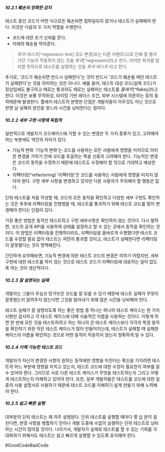 ##### 10.2.1 훼손의 정확한 감지
테스트 중인 코드가 어떤 식으로든 훼손되면 컴파일되지 않거나 테스트가 실패해야 한다. 이것은 다음의 두 가지 역할을 수행한다.
- 코드에 대한 초기 신뢰를 준다.
- 미래의 훼손을 막아준다.

> *회귀 테스트*[^regression test]
> 코드 변경(또는 다른 이벤트)으로 인해 잘 돌아가던 기능이 작동하지 않는 것을 *회귀*[^regression]라고 한다. 이러한 회귀를 탐지할 목적으로 테스트를 실행하는 것을 *회귀 테스트* 라고 한다.

추가로, '코드가 훼손되면 반드시 실패한다'는 것이 반드시 '코드가 훼손될 때만 테스트가 실패한다'는 것을 의미하는 것은 아니다. 예를 들어, 테스트 대상 코드(실제 코드)가 정상임에도 불구하고 때로는 통과하도 때로는 실패하는 테스트를 *플래키*[^flakey]라고 한다. 이것은 보통 무작위성, 타이밍 기반 레이스 조건, 외부 시스템에 의존하는 등의 동작때문에 발생한다. 플래키 테스트의 분명한 단점은 개발자들이 아무것도 아닌 것으로 판명 날 실패의 원인을 찾느라 시간을 낭비한다는 점이다. 
##### 10.2.2 세부 구현 사항에 독립적
일반적으로 개발자가 코드베이스에 가할 수 있는 변경은 두 가지 종류가 있고, 고려해야 하는 부분에도 약간의 차이가 있다.
- 기능적 변화
	'기능적 변화'는 코드를 사용하는 모든 사람에게 영향을 미치므로 이러한 변경을 가하기 전에 코드를 호출하는 쪽을 신중히 고려해야 한다. 기능적인 변경은 코드의 동작을 수정하기 때문에 테스트도 수정해야 할 것으로 기대하고 예상한다.
- 리팩터링[^refactoring]
	'리팩터링'은 코드를 사용하는 사람에게 영향을 미치지 않아야 한다. 구현 세부 사항을 변경하고 있지만 다른 사용자가 주의해야 할 행동은 없다.

단위 테스트를 처음 작성할 때, 코드의 모든 동작을 확인하고 다양한 세부 구현도 확인하는 것은 추후에 리팩터링을 진행했을 때, 테스트를 통과하기 위해 테스트 코드를 많이 변경해야 한다는 단점이 있다. 

가장 좋은 방법은 동작만 테스트하고 구현 세부사항은 확인하지 않는 것이다. 다시 말하면, 코드의 공개 API를 사용하여 상태를 설정하고 할 수 있는 곳에서 동작을 확인하는 것이다. 이 방법은 리팩터링을 진행하더라도, 리팩터링을 올바르게 수행했다면 테스트 코드를 수정할 필요 없이 테스트는 여전히 통과할 것이고, 테스트가 실패한다면 리팩터링이 잘못됐다는 것이 명백해진다.

간단하게 요약해보면, 기능적 변경에 의한 테스트 코드의 변경은 피하기 어렵지만, 세부 구현에 대한 테스트를 하지 않는 것으로 테스트 코드가 리팩터링에 대응하는 일이 없도록 하는 것이 생산적이다. 

##### 10.2.3 잘 설명되는 실패
개발자는 그들이 무심코 망가뜨린 코드를 잘 모를 수 있기 때문에 테스트 실패가 무엇이 잘못됐는지 알려주지 않는다면 그것을 알아내기 위해 많은 시간을 낭비해야 한다.

테스트 실패가 잘 설명되도록 하는 좋은 방법 중 하나는 하나의 테스트 케이스는 한 가지 사항만 검사하고 각 테스트 케이스에 대해 서술적인 이름을 사용하는 것이다. 이렇게 하면 한 번에 모든 것을 테스트하려고 하는 하나의 큰 테스트 케이스보다 각각의 특정 동작을 확인하기 위한 작은 테스트 케이스가 많이 만들어지는데, 테스트가 실패할 때 실패한 케이스의 이름을 확인하는 것으로 어떤 동작이 작동하지 않는지 정확하게 알 수 있다.
##### 10.2.4 이해 가능한 테스트 코드
개발자가 자신이 변경한 사항이 원하는 동작에만 영향을 미친다는 확신을 가지려면 테스트의 어느 부분에 영향을 미치고 있는지, 테스트 코드에 대한 수정이 필요한지 여부를 알 수 있어야 한다. 그러므로 서로 다른 테스트 케이스가 무엇을 테스트하는지 그리고 어떻게 테스트하는지 이해하고 있어야 한다. 또한, 일부 개발자들은 테스트를 코드에 대한 일종의 사용 설명서로 사용하기 때문에 테스트 코드를 이해하기 쉽게 만들기 위해 노력해야 한다.
##### 10.2.5 쉽고 빠른 실행
대부분의 단위 테스트는 꽤 자주 실행된다. 단위 테스트를 실행할 때마다 몇 십 분이 걸린다면, 변경 사항을 병합하기 전이나 개발 도중에 수없이 실행하는 단위 테스트로 낭비하는 시간이 많아질 것이다. 나아가서, 개발자가 실제로 테스트를 할 수 있는 기회를 극대화하기 위해서도 테스트는 쉽고 빠르게 실행할 수 있도록 유지해야 한다.

#GoodCodeBadCode 